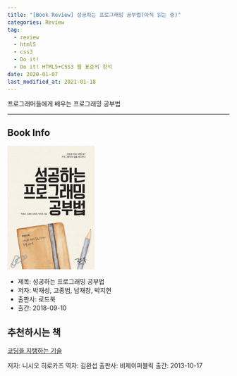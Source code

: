 ```yaml
---  
title: "[Book Review] 성공하는 프로그래밍 공부법(아직 읽는 중)"  
categories: Review  
tag:
  - review
  - html5
  - css3
  - Do it!
  - Do it! HTML5+CSS3 웹 표준의 정석
date: 2020-01-07
last_modified_at: 2021-01-18
---  
```


프로그래머들에게 배우는 프로그래밍 공부법

---

## Book Info

[![책](assets\images\review\How-to-sutdy-succesful-programming.jpg)](http://www.kyobobook.co.kr/product/detailViewKor.laf?ejkGb=KOR&mallGb=KOR&barcode=9788997924417&orderClick=LAG&Kc=)

- 제목: 성공하는 프로그래밍 공부법
- 저자: 박재성, 고종범, 남재창, 박지현
- 출판사: 로드북
- 출간: 2018-09-10


## 추천하시는 책

[코딩을 지탱하는 기술](http://www.kyobobook.co.kr/product/detailViewKor.laf?mallGb=KOR&ejkGb=KOR&barcode=9788994774480)

저자: 니시오 히로카즈
역자: 김완섭
출판사: 비제이퍼블릭
출간: 2013-10-17